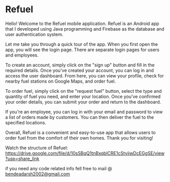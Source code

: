 # Refuel


Hello! Welcome to the Refuel mobile application. Refuel is an Android app that I developed using Java programming and Firebase as the database and user authentication system.

Let me take you through a quick tour of the app. When you first open the app, you will see the login page. There are separate login pages for users and employees.

To create an account, simply click on the "sign up" button and fill in the required details. Once you've created your account, you can log in and access the user dashboard. From here, you can view your profile, check for nearby fuel stations on Google Maps, and order fuel.

To order fuel, simply click on the "request fuel" button, select the type and quantity of fuel you need, and enter your location. Once you've confirmed your order details, you can submit your order and return to the dashboard.

If you're an employee, you can log in with your email and password to view a list of orders made by customers. You can then deliver the fuel to the specified locations.

Overall, Refuel is a convenient and easy-to-use app that allows users to order fuel from the comfort of their own homes. Thank you for visiting!

Watch the structure of Refuel: https://drive.google.com/file/d/10sSBqQ1tnBxqblCRE1cStyiiwDcEGgSE/view?usp=share_link

if you need any code related info fell free to mail @ bendeadarsh2002@gmail.com
